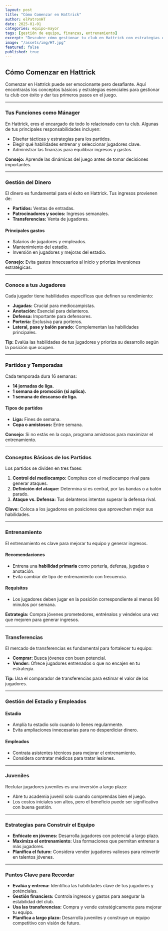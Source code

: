 ```yaml
---
layout: post
title: "Cómo Comenzar en Hattrick"
author: elPatronHT
date: 2025-01-01
categories: equipo-mayor
tags: [gestión de equipo, finanzas, entrenamiento]
excerpt: "Descubre cómo gestionar tu club en Hattrick con estrategias clave para principiantes."
image: "/assets/img/HT.jpg"
featured: false
published: true
---
```


## Cómo Comenzar en Hattrick

Comenzar en Hattrick puede ser emocionante pero desafiante. Aquí encontrarás los conceptos básicos y estrategias esenciales para gestionar tu club con éxito y dar tus primeros pasos en el juego.

---

### Tus Funciones como Mánager

En Hattrick, eres el encargado de todo lo relacionado con tu club. Algunas de tus principales responsabilidades incluyen:

- Diseñar tácticas y estrategias para los partidos.
- Elegir qué habilidades entrenar y seleccionar jugadores clave.
- Administrar las finanzas para equilibrar ingresos y gastos.

**Consejo:** Aprende las dinámicas del juego antes de tomar decisiones importantes.

---

### Gestión del Dinero

El dinero es fundamental para el éxito en Hattrick. Tus ingresos provienen de:

- **Partidos:** Ventas de entradas.
- **Patrocinadores y socios:** Ingresos semanales.
- **Transferencias:** Venta de jugadores.

#### Principales gastos

- Salarios de jugadores y empleados.
- Mantenimiento del estadio.
- Inversión en jugadores y mejoras del estadio.

**Consejo:** Evita gastos innecesarios al inicio y prioriza inversiones estratégicas.

---

### Conoce a tus Jugadores

Cada jugador tiene habilidades específicas que definen su rendimiento:

- **Jugadas:** Crucial para mediocampistas.
- **Anotación:** Esencial para delanteros.
- **Defensa:** Importante para defensores.
- **Portería:** Exclusiva para porteros.
- **Lateral, pase y balón parado:** Complementan las habilidades principales.

**Tip:** Evalúa las habilidades de tus jugadores y prioriza su desarrollo según la posición que ocupen.

---

### Partidos y Temporadas

Cada temporada dura 16 semanas:

- **14 jornadas de liga.**
- **1 semana de promoción (si aplica).**
- **1 semana de descanso de liga.**

#### Tipos de partidos

- **Liga:** Fines de semana.
- **Copa o amistosos:** Entre semana.

**Consejo:** Si no estás en la copa, programa amistosos para maximizar el entrenamiento.

---

### Conceptos Básicos de los Partidos

Los partidos se dividen en tres fases:

1. **Control del mediocampo:** Compites con el mediocampo rival para generar ataques.
2. **Definición del ataque:** Determina si es central, por las bandas o a balón parado.
3. **Ataque vs. Defensa:** Tus delanteros intentan superar la defensa rival.

**Clave:** Coloca a los jugadores en posiciones que aprovechen mejor sus habilidades.

---

### Entrenamiento

El entrenamiento es clave para mejorar tu equipo y generar ingresos.

#### Recomendaciones

- Entrena una **habilidad primaria** como portería, defensa, jugadas o anotación.
- Evita cambiar de tipo de entrenamiento con frecuencia.

#### Requisitos

- Los jugadores deben jugar en la posición correspondiente al menos 90 minutos por semana.

**Estrategia:** Compra jóvenes prometedores, entrénalos y véndelos una vez que mejoren para generar ingresos.

---

### Transferencias

El mercado de transferencias es fundamental para fortalecer tu equipo:

- **Comprar:** Busca jóvenes con buen potencial.
- **Vender:** Ofrece jugadores entrenados o que no encajen en tu estrategia.

**Tip:** Usa el comparador de transferencias para estimar el valor de los jugadores.

---

### Gestión del Estadio y Empleados

#### Estadio

- Amplía tu estadio solo cuando lo llenes regularmente.
- Evita ampliaciones innecesarias para no desperdiciar dinero.

#### Empleados

- Contrata asistentes técnicos para mejorar el entrenamiento.
- Considera contratar médicos para tratar lesiones.

---

### Juveniles

Reclutar jugadores juveniles es una inversión a largo plazo:

- Abre tu academia juvenil solo cuando comprendas bien el juego.
- Los costos iniciales son altos, pero el beneficio puede ser significativo con buena gestión.

---

### Estrategias para Construir el Equipo

- **Enfócate en jóvenes:** Desarrolla jugadores con potencial a largo plazo.
- **Maximiza el entrenamiento:** Usa formaciones que permitan entrenar a más jugadores.
- **Planifica el futuro:** Considera vender jugadores valiosos para reinvertir en talentos jóvenes.

---

### Puntos Clave para Recordar

- **Evalúa y entrena:** Identifica las habilidades clave de tus jugadores y poténcialas.
- **Gestión financiera:** Controla ingresos y gastos para asegurar la estabilidad del club.
- **Usa las transferencias:** Compra y vende estratégicamente para mejorar tu equipo.
- **Planifica a largo plazo:** Desarrolla juveniles y construye un equipo competitivo con visión de futuro.
